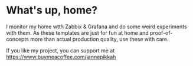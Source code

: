 # What's up, home?

I monitor my home wtth Zabbix & Grafana and do some weird experiments with them. As these templates are just for fun at home and proof-of-concepts more than actual production quality, use these with care.

If you like my project, you can support me at https://www.buymeacoffee.com/jannepikkah 
